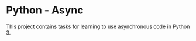 # Python - Async

This project contains tasks for learning to use asynchronous code in Python 3.
  
